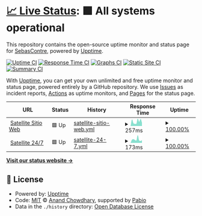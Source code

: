 # [📈 Live Status](https://status.satellite.moe): <!--live status--> **🟩 All systems operational**

This repository contains the open-source uptime monitor and status page for [SebasContre](https://status.satellite.moe), powered by [Upptime](https://github.com/upptime/upptime).

[![Uptime CI](https://github.com/sebascontre/upptime-satellite/workflows/Uptime%20CI/badge.svg)](https://github.com/sebascontre/upptime-satellite/actions?query=workflow%3A%22Uptime+CI%22)
[![Response Time CI](https://github.com/sebascontre/upptime-satellite/workflows/Response%20Time%20CI/badge.svg)](https://github.com/sebascontre/upptime-satellite/actions?query=workflow%3A%22Response+Time+CI%22)
[![Graphs CI](https://github.com/sebascontre/upptime-satellite/workflows/Graphs%20CI/badge.svg)](https://github.com/sebascontre/upptime-satellite/actions?query=workflow%3A%22Graphs+CI%22)
[![Static Site CI](https://github.com/sebascontre/upptime-satellite/workflows/Static%20Site%20CI/badge.svg)](https://github.com/sebascontre/upptime-satellite/actions?query=workflow%3A%22Static+Site+CI%22)
[![Summary CI](https://github.com/sebascontre/upptime-satellite/workflows/Summary%20CI/badge.svg)](https://github.com/sebascontre/upptime-satellite/actions?query=workflow%3A%22Summary+CI%22)

With [Upptime](https://upptime.js.org), you can get your own unlimited and free uptime monitor and status page, powered entirely by a GitHub repository. We use [Issues](https://github.com/sebascontre/upptime-satellite/issues) as incident reports, [Actions](https://github.com/sebascontre/upptime-satellite/actions) as uptime monitors, and [Pages](https://status.satellite.moe) for the status page.

<!--start: status pages-->
<!-- This summary is generated by Upptime (https://github.com/upptime/upptime) -->
<!-- Do not edit this manually, your changes will be overwritten -->
<!-- prettier-ignore -->
| URL | Status | History | Response Time | Uptime |
| --- | ------ | ------- | ------------- | ------ |
| <img alt="" src="https://icons.duckduckgo.com/ip3/satellite.moe.ico" height="13"> [Satellite Sitio Web](https://satellite.moe) | 🟩 Up | [satellite-sitio-web.yml](https://github.com/sebascontre/upptime-satellite/commits/HEAD/history/satellite-sitio-web.yml) | <details><summary><img alt="Response time graph" src="./graphs/satellite-sitio-web/response-time-week.png" height="20"> 257ms</summary><br><a href="https://status.satellite.moe/history/satellite-sitio-web"><img alt="Response time 257" src="https://img.shields.io/endpoint?url=https%3A%2F%2Fraw.githubusercontent.com%2Fsebascontre%2Fupptime-satellite%2FHEAD%2Fapi%2Fsatellite-sitio-web%2Fresponse-time.json"></a><br><a href="https://status.satellite.moe/history/satellite-sitio-web"><img alt="24-hour response time 184" src="https://img.shields.io/endpoint?url=https%3A%2F%2Fraw.githubusercontent.com%2Fsebascontre%2Fupptime-satellite%2FHEAD%2Fapi%2Fsatellite-sitio-web%2Fresponse-time-day.json"></a><br><a href="https://status.satellite.moe/history/satellite-sitio-web"><img alt="7-day response time 257" src="https://img.shields.io/endpoint?url=https%3A%2F%2Fraw.githubusercontent.com%2Fsebascontre%2Fupptime-satellite%2FHEAD%2Fapi%2Fsatellite-sitio-web%2Fresponse-time-week.json"></a><br><a href="https://status.satellite.moe/history/satellite-sitio-web"><img alt="30-day response time 257" src="https://img.shields.io/endpoint?url=https%3A%2F%2Fraw.githubusercontent.com%2Fsebascontre%2Fupptime-satellite%2FHEAD%2Fapi%2Fsatellite-sitio-web%2Fresponse-time-month.json"></a><br><a href="https://status.satellite.moe/history/satellite-sitio-web"><img alt="1-year response time 257" src="https://img.shields.io/endpoint?url=https%3A%2F%2Fraw.githubusercontent.com%2Fsebascontre%2Fupptime-satellite%2FHEAD%2Fapi%2Fsatellite-sitio-web%2Fresponse-time-year.json"></a></details> | <details><summary><a href="https://status.satellite.moe/history/satellite-sitio-web">100.00%</a></summary><a href="https://status.satellite.moe/history/satellite-sitio-web"><img alt="All-time uptime 100.00%" src="https://img.shields.io/endpoint?url=https%3A%2F%2Fraw.githubusercontent.com%2Fsebascontre%2Fupptime-satellite%2FHEAD%2Fapi%2Fsatellite-sitio-web%2Fuptime.json"></a><br><a href="https://status.satellite.moe/history/satellite-sitio-web"><img alt="24-hour uptime 100.00%" src="https://img.shields.io/endpoint?url=https%3A%2F%2Fraw.githubusercontent.com%2Fsebascontre%2Fupptime-satellite%2FHEAD%2Fapi%2Fsatellite-sitio-web%2Fuptime-day.json"></a><br><a href="https://status.satellite.moe/history/satellite-sitio-web"><img alt="7-day uptime 100.00%" src="https://img.shields.io/endpoint?url=https%3A%2F%2Fraw.githubusercontent.com%2Fsebascontre%2Fupptime-satellite%2FHEAD%2Fapi%2Fsatellite-sitio-web%2Fuptime-week.json"></a><br><a href="https://status.satellite.moe/history/satellite-sitio-web"><img alt="30-day uptime 100.00%" src="https://img.shields.io/endpoint?url=https%3A%2F%2Fraw.githubusercontent.com%2Fsebascontre%2Fupptime-satellite%2FHEAD%2Fapi%2Fsatellite-sitio-web%2Fuptime-month.json"></a><br><a href="https://status.satellite.moe/history/satellite-sitio-web"><img alt="1-year uptime 100.00%" src="https://img.shields.io/endpoint?url=https%3A%2F%2Fraw.githubusercontent.com%2Fsebascontre%2Fupptime-satellite%2FHEAD%2Fapi%2Fsatellite-sitio-web%2Fuptime-year.json"></a></details>
| <img alt="" src="https://icons.duckduckgo.com/ip3/twitch.tv.ico" height="13"> [Satellite 24/7](https://twitch.tv/satellitemoe) | 🟩 Up | [satellite-24-7.yml](https://github.com/sebascontre/upptime-satellite/commits/HEAD/history/satellite-24-7.yml) | <details><summary><img alt="Response time graph" src="./graphs/satellite-24-7/response-time-week.png" height="20"> 173ms</summary><br><a href="https://status.satellite.moe/history/satellite-24-7"><img alt="Response time 173" src="https://img.shields.io/endpoint?url=https%3A%2F%2Fraw.githubusercontent.com%2Fsebascontre%2Fupptime-satellite%2FHEAD%2Fapi%2Fsatellite-24-7%2Fresponse-time.json"></a><br><a href="https://status.satellite.moe/history/satellite-24-7"><img alt="24-hour response time 141" src="https://img.shields.io/endpoint?url=https%3A%2F%2Fraw.githubusercontent.com%2Fsebascontre%2Fupptime-satellite%2FHEAD%2Fapi%2Fsatellite-24-7%2Fresponse-time-day.json"></a><br><a href="https://status.satellite.moe/history/satellite-24-7"><img alt="7-day response time 173" src="https://img.shields.io/endpoint?url=https%3A%2F%2Fraw.githubusercontent.com%2Fsebascontre%2Fupptime-satellite%2FHEAD%2Fapi%2Fsatellite-24-7%2Fresponse-time-week.json"></a><br><a href="https://status.satellite.moe/history/satellite-24-7"><img alt="30-day response time 173" src="https://img.shields.io/endpoint?url=https%3A%2F%2Fraw.githubusercontent.com%2Fsebascontre%2Fupptime-satellite%2FHEAD%2Fapi%2Fsatellite-24-7%2Fresponse-time-month.json"></a><br><a href="https://status.satellite.moe/history/satellite-24-7"><img alt="1-year response time 173" src="https://img.shields.io/endpoint?url=https%3A%2F%2Fraw.githubusercontent.com%2Fsebascontre%2Fupptime-satellite%2FHEAD%2Fapi%2Fsatellite-24-7%2Fresponse-time-year.json"></a></details> | <details><summary><a href="https://status.satellite.moe/history/satellite-24-7">100.00%</a></summary><a href="https://status.satellite.moe/history/satellite-24-7"><img alt="All-time uptime 100.00%" src="https://img.shields.io/endpoint?url=https%3A%2F%2Fraw.githubusercontent.com%2Fsebascontre%2Fupptime-satellite%2FHEAD%2Fapi%2Fsatellite-24-7%2Fuptime.json"></a><br><a href="https://status.satellite.moe/history/satellite-24-7"><img alt="24-hour uptime 100.00%" src="https://img.shields.io/endpoint?url=https%3A%2F%2Fraw.githubusercontent.com%2Fsebascontre%2Fupptime-satellite%2FHEAD%2Fapi%2Fsatellite-24-7%2Fuptime-day.json"></a><br><a href="https://status.satellite.moe/history/satellite-24-7"><img alt="7-day uptime 100.00%" src="https://img.shields.io/endpoint?url=https%3A%2F%2Fraw.githubusercontent.com%2Fsebascontre%2Fupptime-satellite%2FHEAD%2Fapi%2Fsatellite-24-7%2Fuptime-week.json"></a><br><a href="https://status.satellite.moe/history/satellite-24-7"><img alt="30-day uptime 100.00%" src="https://img.shields.io/endpoint?url=https%3A%2F%2Fraw.githubusercontent.com%2Fsebascontre%2Fupptime-satellite%2FHEAD%2Fapi%2Fsatellite-24-7%2Fuptime-month.json"></a><br><a href="https://status.satellite.moe/history/satellite-24-7"><img alt="1-year uptime 100.00%" src="https://img.shields.io/endpoint?url=https%3A%2F%2Fraw.githubusercontent.com%2Fsebascontre%2Fupptime-satellite%2FHEAD%2Fapi%2Fsatellite-24-7%2Fuptime-year.json"></a></details>

<!--end: status pages-->

[**Visit our status website →**](https://status.satellite.moe)

## 📄 License

- Powered by: [Upptime](https://github.com/upptime/upptime)
- Code: [MIT](./LICENSE) © [Anand Chowdhary](https://anandchowdhary.com), supported by [Pabio](https://pabio.com)
- Data in the `./history` directory: [Open Database License](https://opendatacommons.org/licenses/odbl/1-0/)
